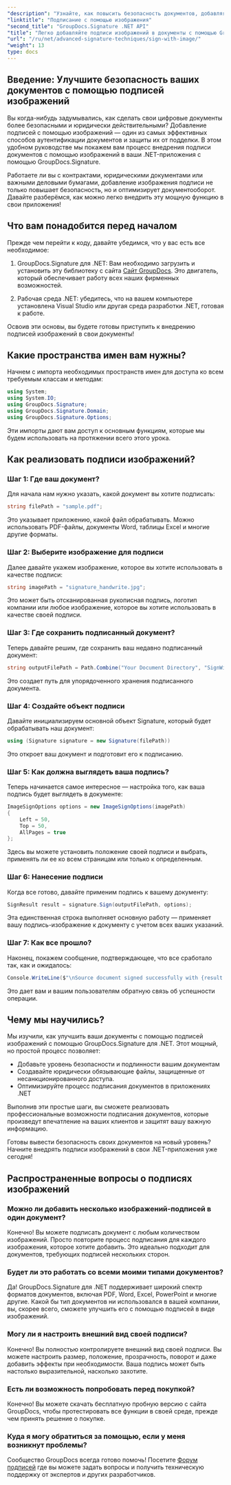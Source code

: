 ```yaml
---
"description": "Узнайте, как повысить безопасность документов, добавляя подписи изображений в приложения .NET с помощью GroupDocs.Signature. Простая интеграция для создания защищенных от несанкционированного доступа и юридически обязывающих документов."
"linktitle": "Подписание с помощью изображения"
"second_title": "GroupDocs.Signature .NET API"
"title": "Легко добавляйте подписи изображений в документы с помощью GroupDocs.Signature"
"url": "/ru/net/advanced-signature-techniques/sign-with-image/"
"weight": 13
type: docs
---
```

## Введение: Улучшите безопасность ваших документов с помощью подписей изображений

Вы когда-нибудь задумывались, как сделать свои цифровые документы более безопасными и юридически действительными? Добавление подписей с помощью изображений — один из самых эффективных способов аутентификации документов и защиты их от подделки. В этом удобном руководстве мы покажем вам процесс внедрения подписи документов с помощью изображений в ваши .NET-приложения с помощью GroupDocs.Signature.

Работаете ли вы с контрактами, юридическими документами или важными деловыми бумагами, добавление изображения подписи не только повышает безопасность, но и оптимизирует документооборот. Давайте разберёмся, как можно легко внедрить эту мощную функцию в свои приложения!

## Что вам понадобится перед началом

Прежде чем перейти к коду, давайте убедимся, что у вас есть все необходимое:

1. GroupDocs.Signature для .NET: Вам необходимо загрузить и установить эту библиотеку с сайта [Сайт GroupDocs](https://releases.groupdocs.com/signature/net/). Это двигатель, который обеспечивает работу всех наших фирменных возможностей.

2. Рабочая среда .NET: убедитесь, что на вашем компьютере установлена Visual Studio или другая среда разработки .NET, готовая к работе.

Освоив эти основы, вы будете готовы приступить к внедрению подписей изображений в свои документы!

## Какие пространства имен вам нужны?

Начнем с импорта необходимых пространств имен для доступа ко всем требуемым классам и методам:

```csharp
using System;
using System.IO;
using GroupDocs.Signature;
using GroupDocs.Signature.Domain;
using GroupDocs.Signature.Options;
```

Эти импорты дают вам доступ к основным функциям, которые мы будем использовать на протяжении всего этого урока.

## Как реализовать подписи изображений?

### Шаг 1: Где ваш документ?

Для начала нам нужно указать, какой документ вы хотите подписать:

```csharp
string filePath = "sample.pdf";
```

Это указывает приложению, какой файл обрабатывать. Можно использовать PDF-файлы, документы Word, таблицы Excel и многие другие форматы.

### Шаг 2: Выберите изображение для подписи

Далее давайте укажем изображение, которое вы хотите использовать в качестве подписи:

```csharp
string imagePath = "signature_handwrite.jpg";
```

Это может быть отсканированная рукописная подпись, логотип компании или любое изображение, которое вы хотите использовать в качестве своей подписи.

### Шаг 3: Где сохранить подписанный документ?

Теперь давайте решим, где сохранить ваш недавно подписанный документ:

```csharp
string outputFilePath = Path.Combine("Your Document Directory", "SignWithImage", fileName);
```

Это создает путь для упорядоченного хранения подписанного документа.

### Шаг 4: Создайте объект подписи

Давайте инициализируем основной объект Signature, который будет обрабатывать наш документ:

```csharp
using (Signature signature = new Signature(filePath))
```

Это откроет ваш документ и подготовит его к подписанию.

### Шаг 5: Как должна выглядеть ваша подпись?

Теперь начинается самое интересное — настройка того, как ваша подпись будет выглядеть в документе:

```csharp
ImageSignOptions options = new ImageSignOptions(imagePath)
{
    Left = 50,
    Top = 50,
    AllPages = true
};
```

Здесь вы можете установить положение своей подписи и выбрать, применять ли ее ко всем страницам или только к определенным.

### Шаг 6: Нанесение подписи

Когда все готово, давайте применим подпись к вашему документу:

```csharp
SignResult result = signature.Sign(outputFilePath, options);
```

Эта единственная строка выполняет основную работу — применяет вашу подпись-изображение к документу с учетом всех ваших указаний.

### Шаг 7: Как все прошло?

Наконец, покажем сообщение, подтверждающее, что все сработало так, как и ожидалось:

```csharp
Console.WriteLine($"\nSource document signed successfully with {result.Succeeded.Count} signature(s).\nFile saved at {outputFilePath}.");
```

Это дает вам и вашим пользователям обратную связь об успешности операции.

## Чему мы научились?

Мы изучили, как улучшить ваши документы с помощью подписей изображений с помощью GroupDocs.Signature для .NET. Этот мощный, но простой процесс позволяет:

- Добавьте уровень безопасности и подлинности вашим документам
- Создавайте юридически обязывающие файлы, защищенные от несанкционированного доступа.
- Оптимизируйте процесс подписания документов в приложениях .NET

Выполнив эти простые шаги, вы сможете реализовать профессиональные возможности подписания документов, которые произведут впечатление на ваших клиентов и защитят вашу важную информацию.

Готовы вывести безопасность своих документов на новый уровень? Начните внедрять подписи изображений в свои .NET-приложения уже сегодня!

## Распространенные вопросы о подписях изображений

### Можно ли добавить несколько изображений-подписей в один документ?

Конечно! Вы можете подписать документ с любым количеством изображений. Просто повторите процесс подписания для каждого изображения, которое хотите добавить. Это идеально подходит для документов, требующих подписей нескольких сторон.

### Будет ли это работать со всеми моими типами документов?

Да! GroupDocs.Signature для .NET поддерживает широкий спектр форматов документов, включая PDF, Word, Excel, PowerPoint и многие другие. Какой бы тип документов ни использовался в вашей компании, вы, скорее всего, сможете улучшить его с помощью подписей в виде изображений.

### Могу ли я настроить внешний вид своей подписи?

Конечно! Вы полностью контролируете внешний вид своей подписи. Вы можете настроить размер, положение, прозрачность, поворот и даже добавить эффекты при необходимости. Ваша подпись может быть настолько выразительной, насколько захотите.

### Есть ли возможность попробовать перед покупкой?

Конечно! Вы можете скачать бесплатную пробную версию с сайта GroupDocs, чтобы протестировать все функции в своей среде, прежде чем принять решение о покупке.

### Куда я могу обратиться за помощью, если у меня возникнут проблемы?

Сообщество GroupDocs всегда готово помочь! Посетите [Форум подписей](https://forum.groupdocs.com/c/signature/13) где вы можете задать вопросы и получить техническую поддержку от экспертов и других разработчиков.